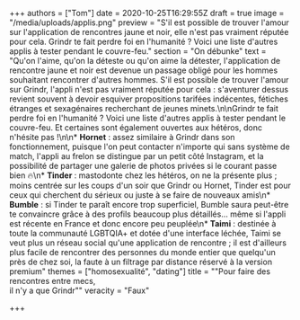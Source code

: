+++
authors = ["Tom"]
date = 2020-10-25T16:29:55Z
draft = true
image = "/media/uploads/applis.png"
preview = "S'il est possible de trouver l'amour sur l'application de rencontres jaune et noir, elle n'est pas vraiment réputée pour cela. Grindr te fait perdre foi en l'humanité ? Voici une liste d'autres applis à tester pendant le couvre-feu."
section = "On débunke"
text = "Qu'on l'aime, qu'on la déteste ou qu'on aime la détester, l'application de rencontre jaune et noir est devenue un passage obligé pour les hommes souhaitant rencontrer d'autres hommes. S'il est possible de trouver l'amour sur Grindr, l'appli n'est pas vraiment réputée pour cela : s'aventurer dessus revient souvent à devoir esquiver propositions tarifées indécentes, fétiches étranges et sexagénaires recherchant de jeunes minets.\n\nGrindr te fait perdre foi en l'humanité ? Voici une liste d'autres applis à tester pendant le couvre-feu. Et certaines sont également ouvertes aux hétéros, donc n'hésite pas !\n\n* **Hornet** : assez similaire à Grindr dans son fonctionnement, puisque l'on peut contacter n'importe qui sans système de match, l'appli au frelon se distingue par un petit côté Instagram, et la possibilité de partager une galerie de photos privées si le courant passe bien 🔥\n* **Tinder** : mastodonte chez les hétéros, on ne la présente plus ; moins centrée sur les coups d'un soir que Grindr ou Hornet, Tinder est pour ceux qui cherchent du sérieux ou juste à se faire de nouveaux amis\n* **Bumble** : si Tinder te paraît encore trop superficiel, Bumble saura peut-être te convaincre grâce à des profils beaucoup plus détaillés... même si l'appli est récente en France et donc encore peu peuplée\n* **Taimi** : destinée à toute la communauté LGBTQIA+ et dotée d'une interface léchée, Taimi se veut plus un réseau social qu'une application de rencontre ; il est d'ailleurs plus facile de rencontrer des personnes du monde entier que quelqu'un près de chez soi, la faute à un filtrage par distance réservé à la version premium"
themes = ["homosexualité", "dating"]
title = "\"Pour faire des rencontres entre mecs,<br />il n'y a que Grindr\""
veracity = "Faux"

+++
